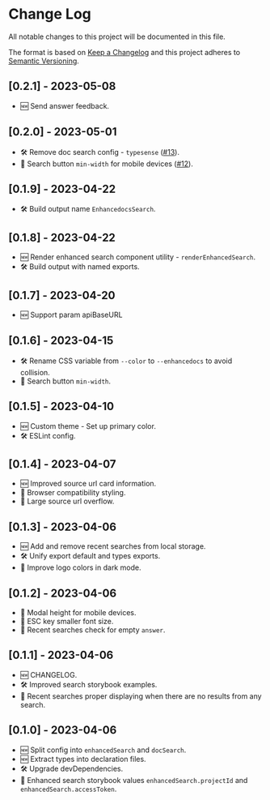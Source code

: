 # Change Log
All notable changes to this project will be documented in this file.

The format is based on [Keep a Changelog](http://keepachangelog.com/)
and this project adheres to [Semantic Versioning](http://semver.org/).

## [0.2.1] - 2023-05-08

- 🆕 Send answer feedback.

## [0.2.0] - 2023-05-01

- 🛠 Remove doc search config - `typesense` ([#13](https://github.com/enhancedocs/enhancedocs-search/issues/13)).
- 🐞 Search button `min-width` for mobile devices ([#12](https://github.com/enhancedocs/enhancedocs-search/issues/12)).

## [0.1.9] - 2023-04-22

- 🛠 Build output name `EnhancedocsSearch`.

## [0.1.8] - 2023-04-22

- 🆕 Render enhanced search component utility - `renderEnhancedSearch`.
- 🛠 Build output with named exports.

## [0.1.7] - 2023-04-20

- 🆕 Support param apiBaseURL

## [0.1.6] - 2023-04-15

- 🛠 Rename CSS variable from `--color` to `--enhancedocs` to avoid collision.
- 🐞 Search button `min-width`.

## [0.1.5] - 2023-04-10

- 🆕 Custom theme - Set up primary color.
- 🛠 ESLint config.

## [0.1.4] - 2023-04-07

- 🆕 Improved source url card information.
- 🐞 Browser compatibility styling.
- 🐞 Large source url overflow.

## [0.1.3] - 2023-04-06

- 🆕 Add and remove recent searches from local storage.
- 🛠 Unify export default and types exports.
- 🐞 Improve logo colors in dark mode.

## [0.1.2] - 2023-04-06

- 🐞 Modal height for mobile devices.
- 🐞 ESC key smaller font size.
- 🐞 Recent searches check for empty `answer`.

## [0.1.1] - 2023-04-06

- 🆕 CHANGELOG.
- 🛠 Improved search storybook examples.
- 🐞 Recent searches proper displaying when there are no results from any search.

## [0.1.0] - 2023-04-06

- 🆕 Split config into `enhancedSearch` and `docSearch`.
- 🆕 Extract types into declaration files.
- 🛠 Upgrade devDependencies.
- 🐞 Enhanced search storybook values `enhancedSearch.projectId` and `enhancedSearch.accessToken`.
